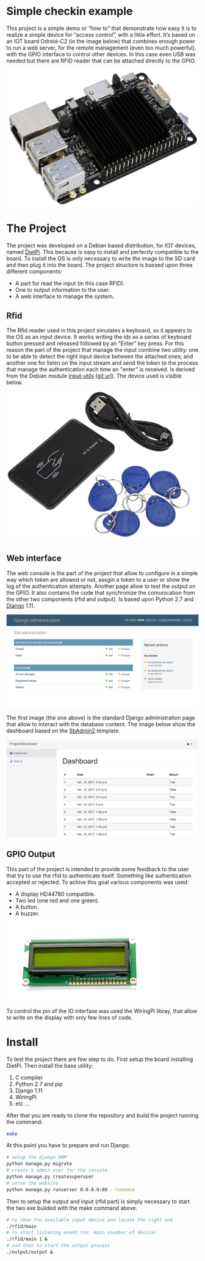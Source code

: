# Simple checkin example

This project is a simple demo or “how to” that demonstrate how easy it is to realize a simple device for “access control”, with a little effort.
It’s based on an IOT board Odroid-C2 (in the image below) that combines enough power to run a web server, for the remote management (even too much powerful), with the GPIO interface to control other devices.
In this case even USB was needed but there are RFID reader that can be attached directly to the GPIO.

![IOT Device](assets/odroid-c2.png)

# The Project

The project was developed on a Debian based distribution, for IOT devices, named [DietPi](http://dietpi.com).
This because is easy to install and perfectly compatible to the board.
To install the OS is only necessary to write the image to the SD card and then plug it into the board.
The project structure is bassed upon three different components:
- A part for read the input (in this case RFID).
- One to output information to the user.
- A web interface to manage the system.

## Rfid

The Rfid reader used in this project simulates a keyboard, so it appears to the OS as an input device.
It works writing the ids as a series of keyboard button pressed and released followed by an "Enter" key press.
For this reason the part of the project that manage the input combine two utility: one to be able to detect the right input device between the attached ones; and another one for listen on the input stream and send the token to the process that manage the authentication each time an "enter" is received.
Is derived from the Debian module [input-utils](https://packages.debian.org/sid/utils/input-utils) ([git url](git://git.debian.org/collab-maint/input-utils.git)).
The device used is visible below.

![RFID](assets/rfid.png)

## Web interface 

The web console is the part of the project that allow to configure in a simple way which token are allowed or not, assgin a token to a user or show the log of the authentication attempts.
Another page allow to test the output on the GPIO.
It also contains the code that synchronize the comunication from the other two components (rfid and output).
Is based upon Python 2.7 and [Django](https://www.djangoproject.com) 1.11. 

![Display](assets/admin.png)

The first image (the one above) is the standard Django administration page that allow to interact with the database content.
The image below show the dashboard based on the [SbAdmin2](https://startbootstrap.com/template-overviews/sb-admin-2/) template.

![Display](assets/dashboard.png)

## GPIO Output

This part of the project is intended to provide some feedback to the user that try to use the rfid to authenticate itself.
Something like authentication accepted or rejected.
To achive this goal various components was used: 
- A display HD44780 compatible.
- Two led (one red and one green).
- A button.
- A buzzer.

![Display](assets/HD44780.png)

To control the pin of the IO interfase was used the WiringPi libray, that allow to write on the display with only few lines of code.

# Install

To test the project there are few step to do.
First setup the board installing DietPi.
Then install the base utility:
1. C compiler
2. Python 2.7 and pip
3. Django 1.11
4. WiringPi
5. etc ...

After that you are ready to clone the repository and build the project running the command:
```bash
make
```

At this point you have to prepare and run Django:
```bash
# setup the django ORM
python manage.py migrate
# create a admin user for the console
python manage.py createsuperuser
# serve the website
python manage.py runserver 0.0.0.0:80 --runonce
```

Then to setup the output and input (rfid part) is simply necessary to start the two exe builded with the make command above.
```bash
# to show the available input device and locate the right one
./rfid/main
# to start listening event run: main (number of device)
./rfid/main 1 &
# and then to start the output process
./output/output &
```
